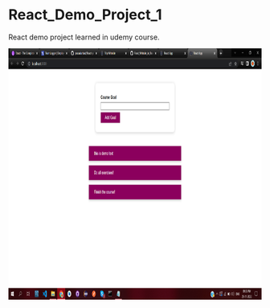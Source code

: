 # React_Demo_Project_1
React demo project learned in udemy course.

<img src="https://github.com/prasadarbad/React_Demo_Project_1/blob/main/screenshot/Screenshot%20(178).png" height= "500" width="900"/>
